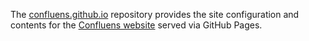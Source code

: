The [confluens.github.io](https://confluens.github.io) repository provides the site configuration and contents for the [Confluens website](https://confluens.nl) served via GitHub Pages.

